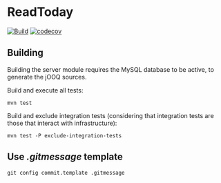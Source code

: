 # ReadToday

[![Build](https://github.com/javierorbe/readtoday/actions/workflows/build.yml/badge.svg)](https://github.com/javierorbe/readtoday/actions/workflows/build.yml)
[![codecov](https://codecov.io/gh/javierorbe/readtoday/branch/master/graph/badge.svg?token=W4O6MOXZZO)](https://codecov.io/gh/javierorbe/readtoday)

## Building

Building the server module requires the MySQL database to be active,
to generate the jOOQ sources.

Build and execute all tests:

```
mvn test
```

Build and exclude integration tests (considering that integration tests are
those that interact with infrastructure):

```
mvn test -P exclude-integration-tests
```

## Use *.gitmessage* template

```shell
git config commit.template .gitmessage
```
